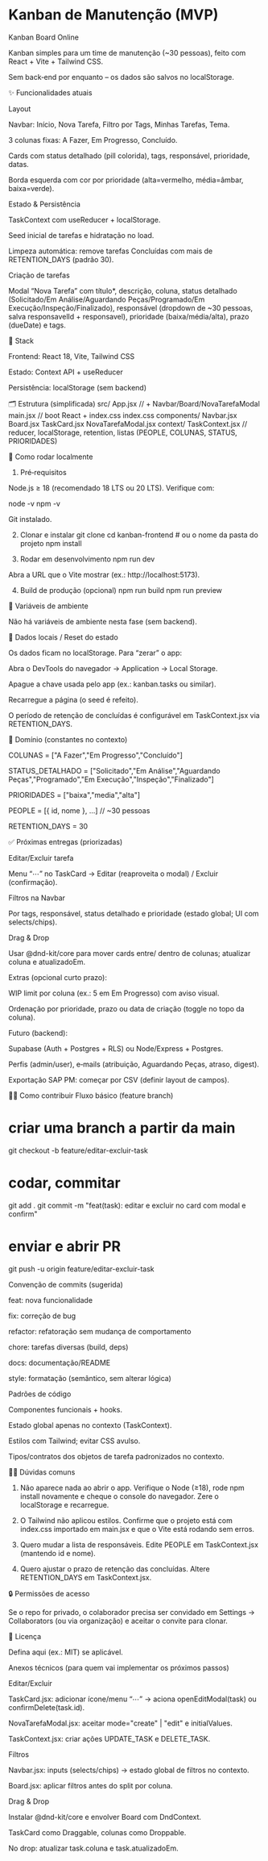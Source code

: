 # Kanban de Manutenção (MVP)

Kanban Board Online

Kanban simples para um time de manutenção (~30 pessoas), feito com React + Vite + Tailwind CSS.

Sem back‑end por enquanto – os dados são salvos no localStorage.

✨ Funcionalidades atuais

Layout

Navbar: Início, Nova Tarefa, Filtro por Tags, Minhas Tarefas, Tema.

3 colunas fixas: A Fazer, Em Progresso, Concluído.

Cards com status detalhado (pill colorida), tags, responsável, prioridade, datas.

Borda esquerda com cor por prioridade (alta=vermelho, média=âmbar, baixa=verde).

Estado & Persistência

TaskContext com useReducer + localStorage.

Seed inicial de tarefas e hidratação no load.

Limpeza automática: remove tarefas Concluídas com mais de RETENTION_DAYS (padrão 30).

Criação de tarefas

Modal “Nova Tarefa” com título*, descrição, coluna, status detalhado (Solicitado/Em Análise/Aguardando Peças/Programado/Em Execução/Inspeção/Finalizado), responsável (dropdown de ~30 pessoas, salva responsavelId + responsavel), prioridade (baixa/média/alta), prazo (dueDate) e tags.

🧰 Stack

Frontend: React 18, Vite, Tailwind CSS

Estado: Context API + useReducer

Persistência: localStorage (sem backend)

🗂️ Estrutura (simplificada)
src/
  App.jsx               // <TaskProvider> + Navbar/Board/NovaTarefaModal
  main.jsx              // boot React + index.css
  index.css
  components/
    Navbar.jsx
    Board.jsx
    TaskCard.jsx
    NovaTarefaModal.jsx
  context/
    TaskContext.jsx     // reducer, localStorage, retention, listas (PEOPLE, COLUNAS, STATUS, PRIORIDADES)

🚀 Como rodar localmente
1) Pré‑requisitos

Node.js ≥ 18 (recomendado 18 LTS ou 20 LTS).
Verifique com:

node -v
npm -v


Git instalado.

2) Clonar e instalar
git clone <URL-do-repo>
cd kanban-frontend           # ou o nome da pasta do projeto
npm install

3) Rodar em desenvolvimento
npm run dev


Abra a URL que o Vite mostrar (ex.: http://localhost:5173).

4) Build de produção (opcional)
npm run build
npm run preview

🧪 Variáveis de ambiente

Não há variáveis de ambiente nesta fase (sem backend).

🧼 Dados locais / Reset do estado

Os dados ficam no localStorage. Para “zerar” o app:

Abra o DevTools do navegador → Application → Local Storage.

Apague a chave usada pelo app (ex.: kanban.tasks ou similar).

Recarregue a página (o seed é refeito).

O período de retenção de concluídas é configurável em TaskContext.jsx via RETENTION_DAYS.

🧭 Domínio (constantes no contexto)

COLUNAS = ["A Fazer","Em Progresso","Concluído"]

STATUS_DETALHADO = ["Solicitado","Em Análise","Aguardando Peças","Programado","Em Execução","Inspeção","Finalizado"]

PRIORIDADES = ["baixa","media","alta"]

PEOPLE = [{ id, nome }, ...] // ~30 pessoas

RETENTION_DAYS = 30

✅ Próximas entregas (priorizadas)

Editar/Excluir tarefa

Menu “⋯” no TaskCard → Editar (reaproveita o modal) / Excluir (confirmação).

Filtros na Navbar

Por tags, responsável, status detalhado e prioridade (estado global; UI com selects/chips).

Drag & Drop

Usar @dnd-kit/core para mover cards entre/ dentro de colunas; atualizar coluna e atualizadoEm.

Extras (opcional curto prazo):

WIP limit por coluna (ex.: 5 em Em Progresso) com aviso visual.

Ordenação por prioridade, prazo ou data de criação (toggle no topo da coluna).

Futuro (backend):

Supabase (Auth + Postgres + RLS) ou Node/Express + Postgres.

Perfis (admin/user), e‑mails (atribuição, Aguardando Peças, atraso, digest).

Exportação SAP PM: começar por CSV (definir layout de campos).

👩‍💻 Como contribuir
Fluxo básico (feature branch)
# criar uma branch a partir da main
git checkout -b feature/editar-excluir-task

# codar, commitar
git add .
git commit -m "feat(task): editar e excluir no card com modal e confirm"

# enviar e abrir PR
git push -u origin feature/editar-excluir-task

Convenção de commits (sugerida)

feat: nova funcionalidade

fix: correção de bug

refactor: refatoração sem mudança de comportamento

chore: tarefas diversas (build, deps)

docs: documentação/README

style: formatação (semântico, sem alterar lógica)

Padrões de código

Componentes funcionais + hooks.

Estado global apenas no contexto (TaskContext).

Estilos com Tailwind; evitar CSS avulso.

Tipos/contratos dos objetos de tarefa padronizados no contexto.

🙋‍♂️ Dúvidas comuns

1) Não aparece nada ao abrir o app.
Verifique o Node (≥18), rode npm install novamente e cheque o console do navegador. Zere o localStorage e recarregue.

2) O Tailwind não aplicou estilos.
Confirme que o projeto está com index.css importado em main.jsx e que o Vite está rodando sem erros.

3) Quero mudar a lista de responsáveis.
Edite PEOPLE em TaskContext.jsx (mantendo id e nome).

4) Quero ajustar o prazo de retenção das concluídas.
Altere RETENTION_DAYS em TaskContext.jsx.

🔒 Permissões de acesso

Se o repo for privado, o colaborador precisa ser convidado em Settings → Collaborators (ou via organização) e aceitar o convite para clonar.

📄 Licença

Defina aqui (ex.: MIT) se aplicável.

Anexos técnicos (para quem vai implementar os próximos passos)

Editar/Excluir

TaskCard.jsx: adicionar ícone/menu “⋯” → aciona openEditModal(task) ou confirmDelete(task.id).

NovaTarefaModal.jsx: aceitar mode="create" | "edit" e initialValues.

TaskContext.jsx: criar ações UPDATE_TASK e DELETE_TASK.

Filtros

Navbar.jsx: inputs (selects/chips) → estado global de filtros no contexto.

Board.jsx: aplicar filtros antes do split por coluna.

Drag & Drop

Instalar @dnd-kit/core e envolver Board com DndContext.

TaskCard como Draggable, colunas como Droppable.

No drop: atualizar task.coluna e task.atualizadoEm.
